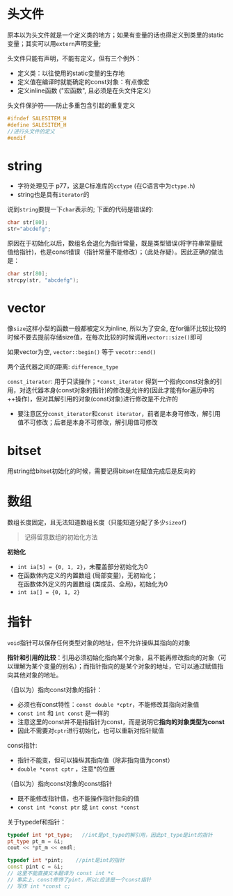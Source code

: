 # 头文件

原本以为头文件就是一个定义类的地方；如果有变量的话也得定义到类里的static变量；其实可以用`extern`声明变量;

头文件只能有声明，不能有定义，但有三个例外：
- 定义类：以往使用的static变量的生存地
- 定义值在编译时就能确定的const对象：有点像宏
- 定义inline函数 ("宏函数", 且必须是在头文件定义)

头文件保护符——防止多重包含引起的重复定义

```c++
#ifndef SALESITEM_H
#define SALESITEM_H
//进行头文件的定义
#endif
```

# string

- 字符处理见于 p77，这是C标准库的`cctype` (在C语言中为`ctype.h`)
- string也是具有`iterator`的

说到`string`要提一下`char`表示的; 下面的代码是错误的:
```c
char str[80];
str="abcdefg";
```
原因在于初始化以后，数组名会退化为指针常量，既是类型错误(将字符串常量赋值给指针)，也是const错误（指针常量不能修改）；（此处存疑）。因此正确的做法是：
```c
char str[80];
strcpy(str, "abcdefg");
```

# vector

像`size`这样小型的函数一般都被定义为inline, 所以为了安全, 在for循环比较比较的时候不要去提前存储size值，在每次比较的时候调用`vector::size()`即可

如果vector为空, `vector::begin()` 等于 `vecotr::end()`

两个迭代器之间的距离: `difference_type`

`const_iterator`: 用于只读操作；`*const_iterator` 得到一个指向const对象的引用，对迭代器本身(const对象的指针)的修改是允许的(因此才能有for遍历中的++操作)，但对其解引用的对象(const对象)进行修改是不允许的<br>
- 要注意区分`const_iterator`和`const iterator`，前者是本身可修改，解引用值不可修改；后者是本身不可修改，解引用值可修改

# bitset

用string给bitset初始化的时候，需要记得bitset在赋值完成后是反向的

# 数组

数组长度固定，且无法知道数组长度（只能知道分配了多少`sizeof`)

> 记得留意数组的初始化方法

**初始化**
- `int ia[5] = {0, 1, 2}`，未覆盖部分初始化为0
- 在函数体内定义的内置数组 (局部变量)，无初始化；<br>在函数体外定义的内置数组 (类成员、全局)，初始化为0
- `int ia[] = {0, 1, 2}`

# 指针

`void`指针可以保存任何类型对象的地址，但不允许操纵其指向的对象

**指针和引用的比较**：引用必须初始化指向某个对象，且不能再修改指向的对象（可以理解为某个变量的别名）；而指针指向的是某个对象的地址，它可以通过赋值指向其他对象的地址。



（自以为）指向const对象的指针：
- 必须也有const特性：`const double *cptr`，不能修改其指向对象值
- `const int` 和 `int const` 是一样的
- 注意这里的const并不是指指针为const，而是说明它**指向的对象类型为const**
- 因此不需要对`cptr`进行初始化，也可以重新对指针赋值

const指针:
- 指针不能变，但可以操纵其指向值（除非指向值为const）
- `double *const cptr` ，注意*的位置

（自以为）指向const对象的const指针
- 既不能修改指针值，也不能操作指针指向的值
- `const int *const ptr` 或 `int const *const`

关于typedef和指针：
```cpp
typedef int *pt_type;   //int是pt_type的解引用，因此pt_type是int的指针
pt_type pt_m = &i;
cout << *pt_m << endl;

typedef int *pint;    //pint是int的指针
const pint c = &i; 
// 这里不能直接文本翻译为 const int *c
// 事实上，const修饰了pint，所以c应该是一个const指针
// 写作 int *const c;
```